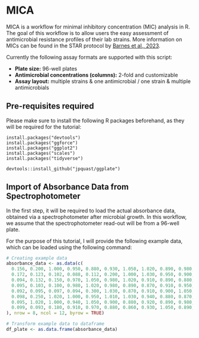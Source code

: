 # MICA

MICA is a workflow for minimal inhibitory concentration (MIC) analysis in R. The goal of this workflow is to allow users the easy assessment of antimicrobial resistance profiles of their lab strains. More information on MICs can be found in the STAR protocol by [Barnes et al., 2023](https://www.sciencedirect.com/science/article/pii/S2666166723004793).

Currently the following assay formats are supported with this script:

- **Plate size:**                               96-well plates
- **Antimicrobial concentrations (columns):**   2-fold and customizable
- **Assay layout:**                             multiple strains & one antimicrobial / one strain & multiple antimicrobials

## Pre-requisites required

Please make sure to install the following R packages beforehand, as they will be required for the tutorial:

```
install.packages("devtools")
install.packages("ggforce")
install.packages("ggplot2")
install.packages("scales")
install.packages("tidyverse")

devtools::install_github("jpquast/ggplate")
```

## Import of Absorbance Data from Spectrophotometer

In the first step, it will be required to load the actual absorbance data, obtained via a spectrophotometer after microbial growth. In this workflow, we assume that the spectrophotometer read-out will be from a 96-well plate.

For the purpose of this tutorial, I will provide the following example data, which can be loaded using the following command:

```r
# Creating example data
absorbance_data <- as.data(c(
  0.156, 0.200, 1.000, 0.950, 0.880, 0.930, 1.050, 1.020, 0.890, 0.980, 0.850, 0.060,  # Row A
  0.172, 0.123, 0.102, 0.088, 0.112, 0.200, 1.000, 1.030, 0.950, 0.900, 0.880, 0.087,  # Row B
  0.094, 0.132, 0.150, 0.970, 1.050, 0.980, 1.020, 0.910, 0.890, 0.880, 1.060, 0.043,  # Row C
  0.095, 0.103, 0.100, 0.980, 1.020, 0.980, 0.890, 0.870, 0.910, 0.950, 1.030, 0.101,  # Row D
  0.092, 0.095, 0.097, 0.094, 0.300, 1.030, 0.870, 0.910, 0.900, 1.050, 0.890, 0.098,  # Row E
  0.098, 0.250, 1.020, 1.000, 0.950, 1.010, 1.030, 0.940, 0.880, 0.870, 1.060, 0.093,  # Row F
  0.095, 1.020, 1.000, 0.940, 1.050, 0.900, 0.880, 0.920, 0.890, 0.980, 0.860, 0.081,  # Row G
  0.099, 0.093, 0.180, 0.910, 0.970, 0.880, 0.860, 0.930, 1.050, 0.890, 1.020, 0.078   # Row H
), nrow = 8, ncol = 12, byrow = TRUE)

# Transform example data to dataframe
df_plate <- as.data.frame(absorbance_data)
```
